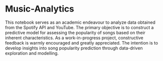 # Music-Analytics


This notebook serves as an academic endeavour to analyze data obtained from the Spotify API and YouTube. The primary
objective is to construct a predictive model for assessing the popularity of songs based on their inherent characteristics. As a work-in-progress project, constructive feedback is warmly encouraged and greatly appreciated. The intention is to develop insights into song
popularity prediction through data-driven exploration and modelling.
